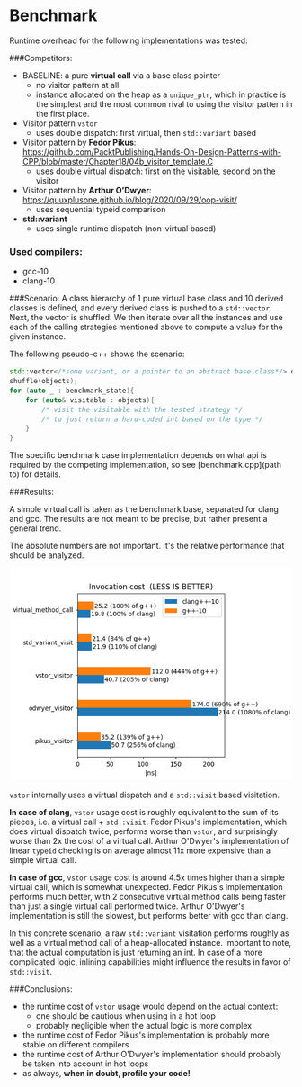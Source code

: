 # Benchmark
Runtime overhead for the following implementations was tested:

###Competitors:

- BASELINE: a pure **virtual call** via a base class pointer
  - no visitor pattern at all 
  - instance allocated on the heap as a ```unique_ptr```, which in practice is the simplest and the most common rival to
  using the visitor pattern in the first place.
- Visitor pattern ```vstor```
  - uses double dispatch: first virtual, then ```std::variant``` based
- Visitor pattern by **Fedor Pikus**: https://github.com/PacktPublishing/Hands-On-Design-Patterns-with-CPP/blob/master/Chapter18/04b_visitor_template.C
    - uses double virtual dispatch: first on the visitable, second on the visitor
- Visitor pattern by  **Arthur O’Dwyer**: https://quuxplusone.github.io/blog/2020/09/29/oop-visit/
    - uses sequential typeid comparison
- **std::variant**
    - uses single runtime dispatch (non-virtual based)
  
### Used compilers:
- gcc-10
- clang-10

###Scenario:
A class hierarchy of 1 pure virtual base class and 10 derived classes is defined,
and every derived class is pushed to a ```std::vector```. Next, the vector is shuffled.
We then iterate over all the instances and use each of the calling strategies mentioned 
above to compute a value for the given instance.

The following pseudo-c++ shows the scenario:
```c++
std::vector</*some variant, or a pointer to an abstract base class*/> objects{};
shuffle(objects);
for (auto _ : benchmark_state){
    for (auto& visitable : objects){
        /* visit the visitable with the tested strategy */
        /* to just return a hard-coded int based on the type */
    }
}
```

The specific benchmark case implementation depends on what api is required by the competing
implementation, so see [benchmark.cpp](path to) for details.

###Results:

A simple virtual call is taken as the benchmark base, separated for clang and gcc. The results are
not meant to be precise, but rather present a general trend.

The absolute numbers are not important. It's the relative performance that should be analyzed.

![vstor_benchmark_results](benchmark/benchmark_chart.png)


```vstor``` internally uses a virtual dispatch and a ```std::visit``` based visitation. 

**In case of clang**, ```vstor``` usage cost is roughly equivalent to the sum of its pieces, 
i.e. a virtual call + ```std::visit```. Fedor Pikus's implementation, which does virtual 
dispatch twice, performs worse than ```vstor```, and surprisingly worse than 2x the cost of 
a virtual call. Arthur O'Dwyer's implementation of linear ```typeid``` checking is on average 
almost 11x more expensive than a simple virtual call.

**In case of gcc**, ```vstor``` usage cost is around 4.5x times higher than a simple virtual call,
which is somewhat unexpected. Fedor Pikus's implementation performs much better, with 2 consecutive 
virtual method calls being faster than just a single virtual call performed twice. 
Arthur O'Dwyer's implementation is still the slowest, but performs better with gcc than clang.

In this concrete scenario, a raw ```std::variant``` visitation performs roughly as well as a virtual method call of a 
heap-allocated instance. Important to note, that the actual computation is just returning an int. 
In case of a more complicated logic, inlining capabilities might influence the results in favor 
of ```std::visit```.

###Conclusions:
- the runtime cost of ```vstor``` usage would depend on the actual context:
  - one should be cautious when using in a hot loop
  - probably negligible when the actual logic is more complex
- the runtime cost of Fedor Pikus's implementation is probably more stable on different compilers
- the runtime cost of Arthur O'Dwyer's implementation should probably be taken into account in hot loops
- as always, **when in doubt, profile your code!**
 


 

